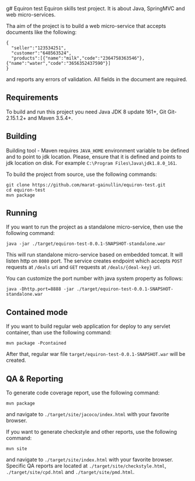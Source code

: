 g# Equiron test
Equiron skills test project. It is about Java, SpringMVC and web micro-services.

Tha aim of the project is to build a web micro-service that accepts documents like the following:
```
{
  "seller":"123534251",
  "customer":"648563524",
  "products":[{"name":"milk","code":"2364758363546"},{"name":"water","code":"3656352437590"}]
}
```
and reports any errors of validation. All fields in the document are required. 

## Requirements
To build and run this project you need Java JDK 8 update 161+, Git Git-2.15.1.2+ and Maven 3.5.4+.

## Building
Building tool - Maven requires `JAVA_HOME` environment variable to be defined and to point to
jdk location. Please, ensure that it is defined and points to jdk location on disk. For example
`C:\Program Files\Java\jdk1.8.0_161`.

To build the project from source, use the following commands:
```
git clone https://github.com/marat-gainullin/equiron-test.git
cd equiron-test
mvn package
```

## Running
If you want to run the project as a standalone micro-service, then use the following command:
```
java -jar ./target/equiron-test-0.0.1-SNAPSHOT-standalone.war
```
This will run standalone micro-service based on embedded tomcat. It will listen http on `8080` port.
The service creates endpoint which accepts `POST` requests at `/deals` uri and `GET` requests at `/deals/{deal-key}` uri.
 
You can customize the port number with java system property as follows:
```
java -Dhttp.port=8888 -jar ./target/equiron-test-0.0.1-SNAPSHOT-standalone.war
```

## Contained mode
If you want to build regular web application for deploy to any servlet container, than use the following command:
```
mvn package -Pcontained
```
After that, regular war file `target/equiron-test-0.0.1-SNAPSHOT.war` will be created.

## QA & Reporting
To generate code coverage report, use the following command:
```
mvn package
```
and navigate to `./target/site/jacoco/index.html` with your favorite browser.

If you want to generate checkstyle and other reports, use the following command:
```
mvn site
```
and navigate to `./target/site/index.html` with your favorite browser.
Specific QA reports are located at `./target/site/checkstyle.html`, `./target/site/cpd.html` and `./target/site/pmd.html`.

